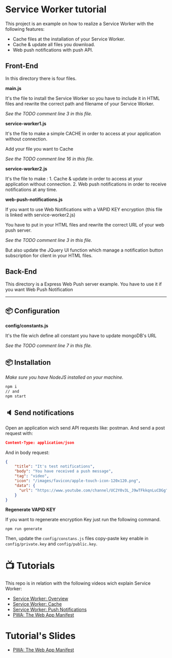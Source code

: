 # Service Worker tutorial

This project is an example on how to realize a Service Worker with the following features:

- Cache files at the installation of your Service Worker.
- Cache & update all files you download.
- Web push notifications with push API.


## Front-End
In this directory there is four files.

**main.js**

It's the file to install the Service Worker so you have to include it in HTML files and rewrite the correct path and filename of your Service Worker.

*See the TODO comment line 3 in this file.*

**service-worker1.js**

It's the file to make a simple CACHE in order to access at your application without connection.

Add your file you want to Cache

*See the TODO comment line 16 in this file.*

**service-worker2.js**

It's the file to make :
    1. Cache & update in order to access at your application without connection.
    2. Web push notifications in order to receive notifications at any time.

**web-push-notifications.js**

If you want to use Web Notifications with a VAPID KEY encryption (this file is linked with service-worker2.js)

You have to put in your HTML files and rewrite the correct URL of your web push server.

*See the TODO comment line 3 in this file.*

But also update the JQuery UI function which manage a notification button subscription for client in your HTML files.

## Back-End

This directory is a Express Web Push server example. You have to use it if you want Web Push Notification

___ 
## :package: Configuration

**config/constants.js**

It's the file wich define all constant you have to update mongoDB's URL

*See the TODO comment line 7 in this file.*

## :package: Installation

*Make sure you have NodeJS installed on your machine.*

```bash
npm i
// and
npm start
```


## :speaker: Send notifications

Open an application wich send API requests like: postman.
And send a post request with:
```json
Content-Type: application/json
```
And in body request:
```json
{
    "title": "It's test notifications",
    "body": "You have received a push message",
    "tag": "video",
    "icon": "/images/favicon/apple-touch-icon-120x120.png",
    "data": {
      "url": "https://www.youtube.com/channel/UC2Y0v3L_J9wTFkkqnLuCDGg"
    }
}
```

**Regenerate VAPID KEY**

If you want to regenerate encryption Key just run the following command.

```
npm run generate
```

Then, update the `config/constans.js` files copy-paste key enable in `config/private.key` and `config/public.key`.

# :tv: Tutorials
This repo is in relation with the following videos wich explain Service Worker:

- [Service Worker: Overview](https://youtu.be/WEcMfFIsl2M)
- [Service Worker: Cache](https://youtu.be/iDCe6bT8U_Y)
- [Service Worker: Push Notifications](https://www.youtube.com/watch?v=YSQTIGM9fvc)
- [PWA: The Web App Manifest](https://youtu.be/1RbDI6m8ss8)

# Tutorial's Slides
- [PWA: The Web App Manifest](https://guillaumeunice.github.io/ServiceWorkerTutorial/index.html#/)
